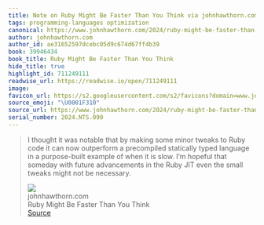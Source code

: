```yaml
---
title: Note on Ruby Might Be Faster Than You Think via johnhawthorn.com
tags: programming-languages optimization
canonical: https://www.johnhawthorn.com/2024/ruby-might-be-faster-than-you-think/
author: johnhawthorn.com
author_id: ae31652597dcebc05d9c674d67ff4b39
book: 39946434
book_title: Ruby Might Be Faster Than You Think
hide_title: true
highlight_id: 711249111
readwise_url: https://readwise.io/open/711249111
image:
favicon_url: https://s2.googleusercontent.com/s2/favicons?domain=www.johnhawthorn.com
source_emoji: "\U0001F310"
source_url: https://www.johnhawthorn.com/2024/ruby-might-be-faster-than-you-think/#:~:text=I%20thought%20it,not%20be%20necessary.
serial_number: 2024.NTS.090
---
```

> I thought it was notable that by making some minor tweaks to Ruby code it can now outperform a precompiled statically typed language in a purpose-built example of when it is slow. I’m hopeful that someday with future advancements in the Ruby JIT even the small tweaks might not be necessary.
> <div class="quoteback-footer"><div class="quoteback-avatar"><img class="mini-favicon" src="https://s2.googleusercontent.com/s2/favicons?domain=www.johnhawthorn.com"></div><div class="quoteback-metadata"><div class="metadata-inner"><span style="display:none">FROM:</span><div aria-label="johnhawthorn.com" class="quoteback-author"> johnhawthorn.com</div><div aria-label="Ruby Might Be Faster Than You Think" class="quoteback-title"> Ruby Might Be Faster Than You Think</div></div></div><div class="quoteback-backlink"><a target="_blank" aria-label="go to the full text of this quotation" rel="noopener" href="https://www.johnhawthorn.com/2024/ruby-might-be-faster-than-you-think/#:~:text=I%20thought%20it,not%20be%20necessary." class="quoteback-arrow"> Source</a></div></div>